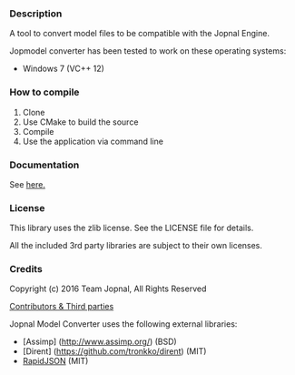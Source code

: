 ### Description

A tool to convert model files to be compatible with the Jopnal Engine.

Jopmodel converter has been tested to work on these operating systems:  
- Windows 7 (VC++ 12)

### How to compile

1. Clone
2. Use CMake to build the source
3. Compile
4. Use the application via command line

### Documentation

See [here.](https://github.com/Jopnal/Jopmodel/wiki)

### License

This library uses the zlib license. See the LICENSE file for details.

All the included 3rd party libraries are subject to their own licenses.

### Credits

Copyright (c) 2016 Team Jopnal, All Rights Reserved  

[Contributors & Third parties](https://github.com/Jopnal/Jopnal/wiki/Credits)

Jopnal Model Converter uses the following external libraries:
  - [Assimp] (http://www.assimp.org/) (BSD)
  - [Dirent] (https://github.com/tronkko/dirent) (MIT)
  - [RapidJSON](https://github.com/miloyip/rapidjson) (MIT)